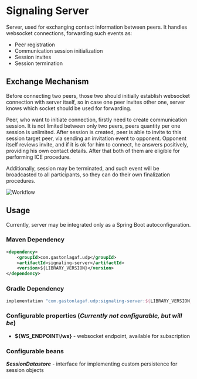 # Signaling Server

Server, used for exchanging contact information between peers. It handles websocket
connections, forwarding such events as:

- Peer registration
- Communication session initialization
- Session invites
- Session termination

## Exchange Mechanism

Before connecting two peers, those two should initially establish websocket connection
with server itself, so in case one peer invites other one, server knows which socket
should be used for forwarding.

Peer, who want to initiate connection, firstly need to create communication session.
It is not limited between only two peers, peers quantity per one session is unlimited.
After session is created, peer is able to invite to this session target peer, via
sending an invitation event to opponent. Opponent itself reviews invite, and if it is
ok for him to connect, he answers positively, providing his own contact details.
After that both of them are eligible for performing ICE procedure.

Additionally, session may be terminated, and such event will be broadcasted to all
participants, so they can do their own finalization procedures.

![Workflow](assets/workflow.png)

## Usage

Currently, server may be integrated only as a Spring Boot autoconfiguration.

### Maven Dependency

```xml
<dependency>
    <groupId>com.gastonlagaf.udp</groupId>
    <artifactId>signaling-server</artifactId>
    <version>${LIBRARY_VERSION}</version>
</dependency>
```

### Gradle Dependency

```groovy
implementation "com.gastonlagaf.udp:signaling-server:${LIBRARY_VERSION}"
```

### Configurable properties (**_Currently not configurable, but will be_**)

- **${WS_ENDPOINT:/ws}** - websocket endpoint, available for subscription

### Configurable beans

**_SessionDatastore_** - interface for implementing custom persistence for session objects